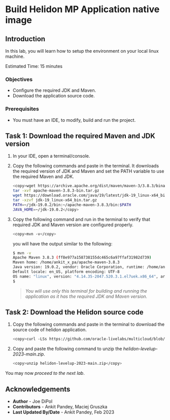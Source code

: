# Build Helidon MP Application native image

## Introduction

In this lab, you will learn how to setup the environment on your local linux machine.

Estimated Time: 15 minutes


### Objectives

* Configure the required JDK and Maven.
* Download the application source code.

### Prerequisites

* You must have an IDE, to modify, build and run the project.


## Task 1: Download the required Maven and JDK version

1. In your IDE, open a terminal/console.

2. Copy the following commands and paste in the terminal. It downloads the required version of JDK and Maven and set the PATH variable to use the required Maven and JDK.

    ```bash
    <copy>wget https://archive.apache.org/dist/maven/maven-3/3.8.3/binaries/apache-maven-3.8.3-bin.tar.gz
    tar -xvf apache-maven-3.8.3-bin.tar.gz
    wget https://download.oracle.com/java/19/latest/jdk-19_linux-x64_bin.tar.gz
    tar -xzvf jdk-19_linux-x64_bin.tar.gz
    PATH=~/jdk-19.0.2/bin:~/apache-maven-3.8.3/bin:$PATH
    JAVA_HOME=~/jdk-19.0.2</copy>
    ```

3. Copy the following command and run in the terminal to verify that required JDK and Maven version are configured properly.

    ```bash
    <copy>mvn -v</copy>
    ```

    you will have the output similar to the following:
    ```bash
    $ mvn -v 
    Apache Maven 3.8.3 (ff8e977a158738155dc465c6a97ffaf31982d739)
    Maven home: /home/ankit_x_pa/apache-maven-3.8.3
    Java version: 19.0.2, vendor: Oracle Corporation, runtime: /home/ankit_x_pa/jdk-19.0.2
    Default locale: en_US, platform encoding: UTF-8
    OS name: "linux", version: "4.14.35-2047.520.3.1.el7uek.x86_64", arch: "amd64", family: "unix"
    $ 
    ```

    > *You will use only this terminal for building and running the application as it has the required JDK and Maven version.*


## Task 2: Download the Helidon source code

1.  Copy the following commands and paste in the terminal to download the source code of helidon application.

    ```bash
    <copy>curl -LSs https://github.com/oracle-livelabs/multicloud/blob/main/helidon-virtual-thread/setup-environment/code/helidon-levelup-2023-main.zip?raw=true >~/helidon-levelup-2023-main.zip </copy>
    ```
    

2. Copy and paste the following command to unzip the *helidon-levelup-2023-main.zip*.
    ```bash
    <copy>unzip helidon-levelup-2023-main.zip</copy>
    ```

You may now *proceed to the next lab*.

## Acknowledgements

* **Author** -  Joe DiPol
* **Contributors** - Ankit Pandey, Maciej Gruszka
* **Last Updated By/Date** - Ankit Pandey, Feb 2023
